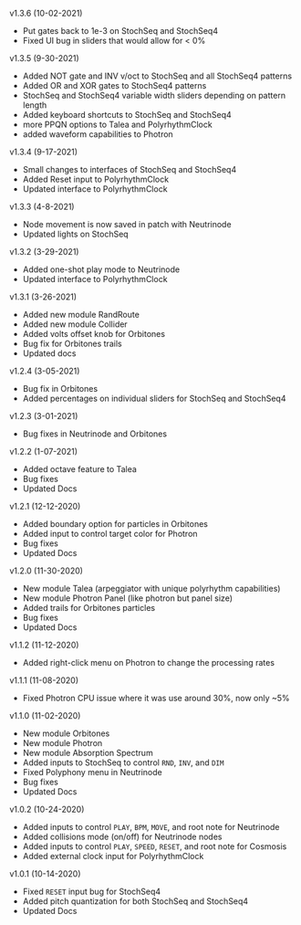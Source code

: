 v1.3.6 (10-02-2021)
- Put gates back to 1e-3 on StochSeq and StochSeq4
- Fixed UI bug in sliders that would allow for < 0%

v1.3.5 (9-30-2021)
- Added NOT gate and INV v/oct to StochSeq and all StochSeq4 patterns
- Added OR and XOR gates to StochSeq4 patterns
- StochSeq and StochSeq4 variable width sliders depending on pattern length
- Added keyboard shortcuts to StochSeq and StochSeq4
- more PPQN options to Talea and PolyrhythmClock
- added waveform capabilities to Photron

v1.3.4 (9-17-2021)
- Small changes to interfaces of StochSeq and StochSeq4
- Added Reset input to PolyrhythmClock
- Updated interface to PolyrhythmClock

v1.3.3 (4-8-2021)
- Node movement is now saved in patch with Neutrinode
- Updated lights on StochSeq

v1.3.2 (3-29-2021)
- Added one-shot play mode to Neutrinode
- Updated interface to PolyrhythmClock

v1.3.1 (3-26-2021)
- Added new module RandRoute
- Added new module Collider
- Added volts offset knob for Orbitones
- Bug fix for Orbitones trails
- Updated docs

v1.2.4 (3-05-2021)
- Bug fix in Orbitones
- Added percentages on individual sliders for StochSeq and StochSeq4

v1.2.3 (3-01-2021)
- Bug fixes in Neutrinode and Orbitones

v1.2.2 (1-07-2021)
- Added octave feature to Talea
- Bug fixes
- Updated Docs

v1.2.1 (12-12-2020)
- Added boundary option for particles in Orbitones
- Added input to control target color for Photron
- Bug fixes
- Updated Docs

v1.2.0 (11-30-2020)
- New module Talea (arpeggiator with unique polyrhythm capabilities)
- New module Photron Panel (like photron but panel size)
- Added trails for Orbitones particles
- Bug fixes
- Updated Docs

v1.1.2 (11-12-2020)
- Added right-click menu on Photron to change the processing rates

v1.1.1 (11-08-2020)
- Fixed Photron CPU issue where it was use around 30%, now only ~5%

v1.1.0 (11-02-2020)
- New module Orbitones
- New module Photron
- New module Absorption Spectrum
- Added inputs to StochSeq to control `RND`, `INV`, and `DIM`
- Fixed Polyphony menu in Neutrinode
- Bug fixes
- Updated Docs


v1.0.2 (10-24-2020)
- Added inputs to control `PLAY`, `BPM`, `MOVE`, and root note for Neutrinode
- Added collisions mode (on/off) for Neutrinode nodes
- Added inputs to control `PLAY`, `SPEED`, `RESET`, and root note for Cosmosis
- Added external clock input for PolyrhythmClock


v1.0.1 (10-14-2020)
- Fixed `RESET` input bug for StochSeq4
- Added pitch quantization for both StochSeq and StochSeq4
- Updated Docs
